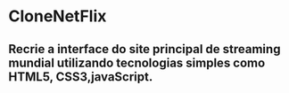 # CloneNetFlix
## Recrie a interface do site principal de streaming mundial utilizando tecnologias simples como HTML5, CSS3,javaScript.
